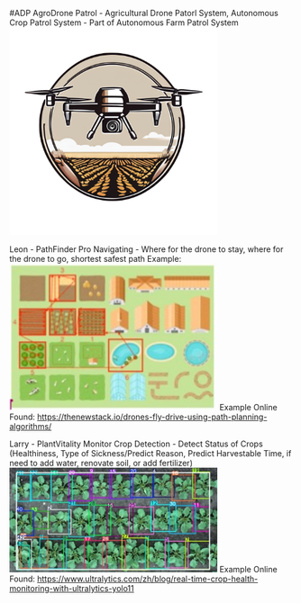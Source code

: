 #ADP
AgroDrone Patrol - Agricultural Drone Patorl System, Autonomous Crop Patrol System - Part of Autonomous Farm Patrol System
<img src="/Logo/v0.1.png" alt="Logo" width="369"/>

Leon - PathFinder Pro
Navigating - Where for the drone to stay, where for the drone to go, shortest safest path
Example:
<img src="/Example/PFP.jpg" alt="PFP" width="369"/>
Example Online Found:
https://thenewstack.io/drones-fly-drive-using-path-planning-algorithms/

Larry - PlantVitality Monitor
Crop Detection - Detect Status of Crops (Healthiness, Type of Sickness/Predict Reason, Predict Harvestable Time, if need to add water, renovate soil, or add fertilizer)
<img src="/Example/PVM.jpg" alt="PFP" width="369"/>
Example Online Found:
https://www.ultralytics.com/zh/blog/real-time-crop-health-monitoring-with-ultralytics-yolo11

